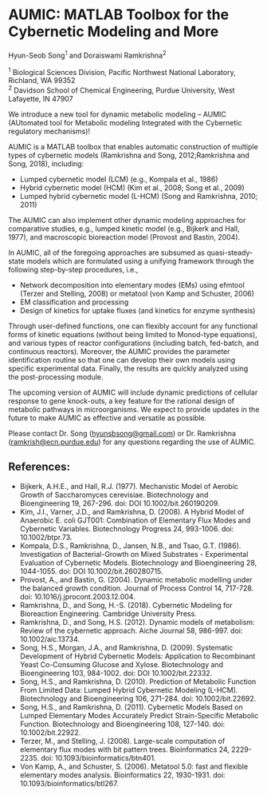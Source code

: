 # AUMIC: MATLAB Toolbox for the Cybernetic Modeling and More
Hyun-Seob Song<sup>1</sup> and Doraiswami Ramkrishna<sup>2</sup> 

<sup>1</sup> Biological Sciences Division, Pacific Northwest National Laboratory, Richland, WA 99352  
<sup>2</sup> Davidson School of Chemical Engineering, Purdue University, West Lafayette, IN 47907

We introduce a new tool for dynamic metabolic modeling – AUMIC (AUtomated tool for Metabolic modeling Integrated with the Cybernetic regulatory mechanisms)! 

AUMIC is a MATLAB toolbox that enables automatic construction of multiple types of cybernetic models (Ramkrishna and Song, 2012;Ramkrishna and Song, 2018), including: 
* Lumped cybernetic model (LCM) (e.g., Kompala et al., 1986)
* Hybrid cybernetic model (HCM) (Kim et al., 2008; Song et al., 2009)
* Lumped hybrid cybernetic model (L-HCM) (Song and Ramkrishna, 2010; 2011)

The AUMIC can also implement other dynamic modeling approaches for comparative studies, e.g., lumped kinetic model (e.g., Bijkerk and Hall, 1977), and macroscopic bioreaction model (Provost and Bastin, 2004). 

In AUMIC, all of the foregoing approaches are subsumed as quasi-steady-state models which are formulated using a unifying framework through the following step-by-step procedures, i.e., 
*	Network decomposition into elementary modes (EMs) using efmtool (Terzer and Stelling, 2008) or metatool (von Kamp and Schuster, 2006) 
*	EM classification and processing
*	Design of kinetics for uptake fluxes (and kinetics for enzyme synthesis)

Through user-defined functions, one can flexibly account for any functional forms of kinetic equations (without being limited to Monod-type equations), and various types of reactor configurations (including batch, fed-batch, and continuous reactors). Moreover, the AUMIC provides the parameter identification routine so that one can develop their own models using specific experimental data. Finally, the results are quickly analyzed using the post-processing module.

The upcoming version of AUMIC will include dynamic predictions of cellular response to gene knock-outs, a key feature for the rational design of metabolic pathways in microorganisms. We expect to provide updates in the future to make AUMIC as effective and versatile as possible.

Please contact Dr. Song (hyunsbsong@gmail.com) or Dr. Ramkrishna (ramkrish@ecn.purdue.edu) for any questions regarding the use of AUMIC. 

## References:  
- Bijkerk, A.H.E., and Hall, R.J. (1977). Mechanistic Model of Aerobic Growth of Saccharomyces cerevisiae. Biotechnology and Bioengineering 19, 267-296. doi: DOI 10.1002/bit.260190209.  
- Kim, J.I., Varner, J.D., and Ramkrishna, D. (2008). A Hybrid Model of Anaerobic E. coli GJT001: Combination of Elementary Flux Modes and Cybernetic Variables. Biotechnology Progress 24, 993-1006. doi: 10.1002/btpr.73.  
- Kompala, D.S., Ramkrishna, D., Jansen, N.B., and Tsao, G.T. (1986). Investigation of Bacterial-Growth on Mixed Substrates - Experimental Evaluation of Cybernetic Models. Biotechnology and Bioengineering 28, 1044-1055. doi: DOI 10.1002/bit.260280715.  
- Provost, A., and Bastin, G. (2004). Dynamic metabolic modelling under the balanced growth condition. Journal of Process Control 14, 717-728. doi: 10.1016/j.jprocont.2003.12.004.  
- Ramkrishna, D., and Song, H.-S. (2018). Cybernetic Modeling for Bioreaction Engineering. Cambridge University Press.  
- Ramkrishna, D., and Song, H.S. (2012). Dynamic models of metabolism: Review of the cybernetic approach. Aiche Journal 58, 986-997. doi: 10.1002/aic.13734.  
- Song, H.S., Morgan, J.A., and Ramkrishna, D. (2009). Systematic Development of Hybrid Cybernetic Models: Application to Recombinant Yeast Co-Consuming Glucose and Xylose. Biotechnology and Bioengineering 103, 984-1002. doi: DOI 10.1002/bit.22332.  
- Song, H.S., and Ramkrishna, D. (2010). Prediction of Metabolic Function From Limited Data: Lumped Hybrid Cybernetic Modeling (L-HCM). Biotechnology and Bioengineering 106, 271-284. doi: 10.1002/bit.22692.  
- Song, H.S., and Ramkrishna, D. (2011). Cybernetic Models Based on Lumped Elementary Modes Accurately Predict Strain-Specific Metabolic Function. Biotechnology and Bioengineering 108, 127-140. doi: 10.1002/bit.22922.  
- Terzer, M., and Stelling, J. (2008). Large-scale computation of elementary flux modes with bit pattern trees. Bioinformatics 24, 2229-2235. doi: 10.1093/bioinformatics/btn401.  
- Von Kamp, A., and Schuster, S. (2006). Metatool 5.0: fast and flexible elementary modes analysis. Bioinformatics 22, 1930-1931. doi: 10.1093/bioinformatics/btl267.  
